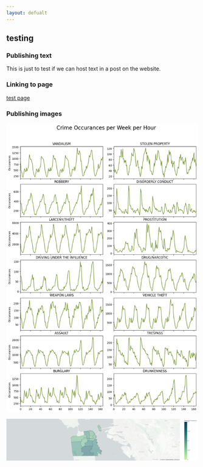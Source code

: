 ```yaml
---
layout: defualt
---
```

                             
## testing 

### Publishing text

This is just to test if we can host text in a post on the website.

### Linking to page

[test page](/pages/test_page.md)

### Publishing images

![weekly crimes](/imgs/hourly_crimes.png)

![cartheft on sundays](/imgs/cartheft_sundays.png)


